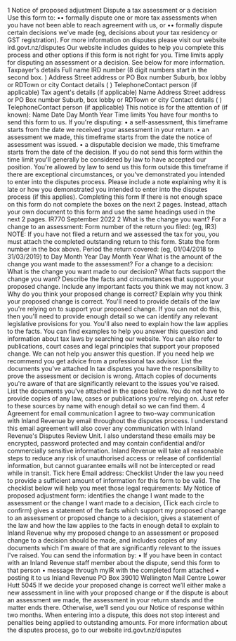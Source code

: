1 Notice of proposed adjustment Dispute a tax assessment or a decision Use this form to: •• formally dispute one or more tax assessments when you have not been able to reach agreement with us, or •• formally dispute certain decisions we've made (eg, decisions about your tax residency or GST registration). For more information on disputes please visit our website ird.govt.nz/disputes Our website includes guides to help you complete this process and other options if this form is not right for you. Time limits apply for disputing an assessment or a decision. See below for more information. Taxpayer's details Full name IRD number (8 digit numbers start in the second box. ) Address Street address or PO Box number Suburb, box lobby or RDTown or city Contact details ( ) TelephoneContact person (if applicable) Tax agent's details (if applicable) Name Address Street address or PO Box number Suburb, box lobby or RDTown or city Contact details ( ) TelephoneContact person (if applicable) This notice is for the attention of (if known): Name Date Day Month Year Time limits You have four months to send this form to us. If you're disputing: • a self-assessment, this timeframe starts from the date we received your assessment in your return. • an assessment we made, this timeframe starts from the date the notice of assessment was issued. • a disputable decision we made, this timeframe starts from the date of the decision. If you do not send this form within the time limit you'll generally be considered by law to have accepted our position. You're allowed by law to send us this form outside this timeframe if there are exceptional circumstances, or you've demonstrated you intended to enter into the disputes process. Please include a note explaining why it is late or how you demonstrated you intended to enter into the disputes process (if this applies). Completing this form If there is not enough space on this form do not complete the boxes on the next 2 pages. Instead, attach your own document to this form and use the same headings used in the next 2 pages. IR770 September 2022 2 What is the change you want? For a change to an assessment: Form number of the return you filed: (eg, IR3) NOTE: If you have not filed a return and we assessed the tax for you, you must attach the completed outstanding return to this form. State the form number in the box above. Period the return covered: (eg, 01/04/2018 to 31/03/2019) to Day Month Year Day Month Year What is the amount of the change you want made to the assessment? For a change to a decision: What is the change you want made to our decision? What facts support the change you want? Describe the facts and circumstances that support your proposed change. Include any important facts you think we may not know. 3 Why do you think your proposed change is correct? Explain why you think your proposed change is correct. You'll need to provide details of the law you're relying on to support your proposed change. If you can not do this, then you'll need to provide enough detail so we can identify any relevant legislative provisions for you. You'll also need to explain how the law applies to the facts. You can find examples to help you answer this question and information about tax laws by searching our website. You can also refer to publications, court cases and legal principles that support your proposed change. We can not help you answer this question. If you need help we recommend you get advice from a professional tax advisor. List the documents you've attached In tax disputes you have the responsibility to prove the assessment or decision is wrong. Attach copies of documents you're aware of that are significantly relevant to the issues you've raised. List the documents you've attached in the space below. You do not have to provide copies of any law, cases or publications you're relying on. Just refer to these sources by name with enough detail so we can find them. 4 Agreement for email communication I agree to two-way communication with Inland Revenue by email throughout the disputes process. I understand this email agreement will also cover any communication with Inland Revenue's Disputes Review Unit. I also understand these emails may be encrypted, password protected and may contain confidential and/or commercially sensitive information. Inland Revenue will take all reasonable steps to reduce any risk of unauthorised access or release of confidential information, but cannot guarantee emails will not be intercepted or read while in transit. Tick here Email address: Checklist Under the law you need to provide a sufficient amount of information for this form to be valid. The checklist below will help you meet those legal requirements: My Notice of proposed adjustment form: identifies the change I want made to the assessment or the change I want made to a decision, (Tick each circle to confirm) gives a statement of the facts which support my proposed change to an assessment or proposed change to a decision, gives a statement of the law and how the law applies to the facts in enough detail to explain to Inland Revenue why my proposed change to an assessment or proposed change to a decision should be made, and includes copies of any documents which I'm aware of that are significantly relevant to the issues I've raised. You can send the information by: • If you have been in contact with an Inland Revenue staff member about the dispute, send this form to that person • message through myIR with the completed form attached • posting it to us Inland Revenue PO Box 39010 Wellington Mail Centre Lower Hutt 5045 If we decide your proposed change is correct we’ll either make a new assessment in line with your proposed change or if the dispute is about an assessment we made, the assessment in your return stands and the matter ends there. Otherwise, we’ll send you our Notice of response within two months. When entering into a dispute, this does not stop interest and penalties being applied to outstanding amounts. For more information about the disputes process, go to our website ird.govt.nz/disputes